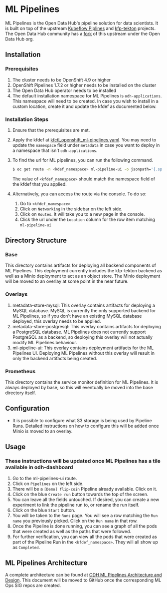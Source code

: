 # ML Pipelines

ML Pipelines is the Open Data Hub's pipeline solution for data scientists. It is built on top of the upstream [Kubeflow Piplines](https://github.com/kubeflow/pipelines) and [kfp-tekton](https://github.com/kubeflow/kfp-tekton) projects. The Open Data Hub community has a [fork](https://github.com/opendatahub-io/kfp-tekton) of this upstream under the Open Data Hub org.


## Installation

### Prerequisites

1. The cluster needs to be OpenShift 4.9 or higher
2. OpenShift Pipelines 1.7.2 or higher needs to be installed on the cluster
3. The Open Data Hub operator needs to be installed
4. The default installation namespace for ML Pipelines is `odh-applications`. This namespace will need to be created. In case you wish to install in a custom location, create it and update the kfdef as documented below.

### Installation Steps

1. Ensure that the prerequisites are met.
2. Apply the kfdef at [kfctl_openshift_ml-pipelines.yaml](https://github.com/opendatahub-io/odh-manifests/blob/pipelines-prototype/kfdef/kfctl_openshift_ml-pipelines.yaml). You may need to update the `namespace` field under `metadata` in case you want to deploy in a namespace that isn't `odh-applications`.
3. To find the url for ML pipelines, you can run the following command.
    ```bash
    $ oc get route -n <kdef_namespace> ml-pipeline-ui -o jsonpath='{.spec.host}'
    ```
    The value of `<kfdef_namespace>` should match the namespace field of the kfdef that you applied.
4. Alternatively, you can access the route via the console. To do so:
    
    1. Go to `<kfdef_namespace>`
    2. Click on `Networking` in the sidebar on the left side.
    3. Click on `Routes`. It will take you to a new page in the console.
    4. Click the url under the `Location` column for the row item matching `ml-pipeline-ui`


## Directory Structure

### Base

This directory contains artifacts for deploying all backend components of ML Pipelines. This deployment currently includes the kfp-tekton backend as well as a Minio deployment to act as an object store. The Minio deployment will be moved to an overlay at some point in the near future.

### Overlays

1. metadata-store-mysql: This overlay contains artifacts for deploying a MySQL database. MySQL is currently the only supported backend for ML Pipelines, so if you don't have an existing MySQL database deployed, this overlay needs to be applied.
2. metadata-store-postgresql: This overlay contains artifacts for deploying a PostgreSQL database. ML Pipelines does not currently support PostgreSQL as a backend, so deploying this overlay will not actually modify ML Pipelines behaviour.
3. ml-pipeline-ui: This overlay contains deployment artifacts for the ML Pipelines UI. Deploying ML Pipelines without this overlay will result in only the backend artifacts being created.

### Prometheus

This directory contains the service monitor definition for ML Pipelines. It is always deployed by base, so this will eventually be moved into the base directory itself.

## Configuration

* It is possible to configure what S3 storage is being used by Pipeline Runs. Detailed instructions on how to configure this will be added once Minio is moved to an overlay.

## Usage

### These instructions will be updated once ML Pipelines has a tile available in odh-dashboard

1. Go to the ml-pipelines-ui route.
2. Click on `Pipelines` on the left side.
3. There will be a `[Demo] flip-coin` Pipeline already available. Click on it.
4. Click on the blue `Create run` button towards the top of the screen.
5. You can leave all the fields untouched. If desired, you can create a new experiment to link the pipeline run to, or rename the run itself.
6. Click on the blue `Start` button.
7. You will be taken to the `Runs` page. You will see a row matching the `Run name` you previously picked. Click on the `Run name` in that row.
8. Once the Pipeline is done running, you can see a graph of all the pods that were created as well as the paths that were followed.
9. For further verification, you can view all the pods that were created as part of the Pipeline Run in the `<kfdef_namespace>`. They will all show up as `Completed`.

## ML Pipelines Architecture

A complete architecture can be found at [ODH ML Pipelines Architecture and Design](https://docs.google.com/document/d/1o-JS1uZKLZsMY3D16kl5KBdyBb-aV-kyD_XycdJOYpM/edit#heading=h.3aocw3evrps0). This document will be moved to GitHub once the corresponding ML Ops SIG repos are created.
